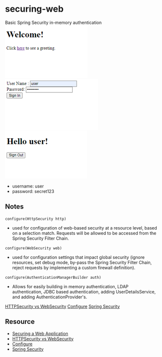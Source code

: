# securing-web

Basic Spring Security in-memory authentication
![welcome](welcome.PNG "welcome")
![login](login.PNG "login")
![hello](hello.PNG "hello")
<!-- ![authentication](authentication.PNG "default") -->

- username: user
- password: secret123

Notes
--------

```configure(HttpSecurity http)```

- used for configuration of web-based security at a resource level, based on a selection match. Requests will be allowed to be accessed from the Spring Security Filter Chain.

```configure(WebSecurity web)```

- used for configuration settings that impact global security (ignore resources, set debug mode, by-pass the Spring Security Filter Chain, reject requests by implementing a custom firewall definition).

```configure(AuthenticationManagerBuilder auth)```

- Allows for easily building in memory authentication, LDAP authentication, JDBC based authentication, adding UserDetailsService, and adding AuthenticationProvider's.

[HTTPSecurity vs WebSecurity](https://ravthiru.medium.com/springboot-security-configuration-using-httpsecurity-vs-websecurity-1a7ec6a23273)
[Configure](https://stackoverflow.com/questions/22998731/httpsecurity-websecurity-and-authenticationmanagerbuilder#:~:text=General%20use%20of,passwordEncoder(new%20BCryptPasswordEncoder())%3B%0A%20%20%20%20%20%7D)
[Spring Security](https://boudhayan-dev.medium.com/demystifying-spring-security-setup-e0491acc7df7)

Resource
--------

- [Securing a Web Application](https://spring.io/guides/gs/securing-web/)
- [HTTPSecurity vs WebSecurity](https://ravthiru.medium.com/springboot-security-configuration-using-httpsecurity-vs-websecurity-1a7ec6a23273)
- [Configure](https://stackoverflow.com/questions/22998731/httpsecurity-websecurity-and-authenticationmanagerbuilder#:~:text=General%20use%20of,passwordEncoder(new%20BCryptPasswordEncoder())%3B%0A%20%20%20%20%20%7D)
- [Spring Security](https://boudhayan-dev.medium.com/demystifying-spring-security-setup-e0491acc7df7)
